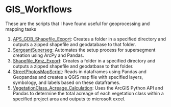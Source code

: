 # GIS_Workflows
These are the scripts that I have found useful for geoprocessing and mapping tasks
1. [APS_GDB_Shapefile_Export](https://github.com/nabascher/GIS_Workflows/blob/main/APS_GDB_Shapfile_Export_v3.py): Creates a folder in a specified directory and outputs a zipped shapefile and geodatabase to that folder.
2. [SergeantSuperseg](https://github.com/nabascher/GIS_Workflows/blob/main/SergeantSuperseg_v4.py): Automates the setup process for supersegment creation using ArcPy and Pandas.
3. [Shapefile_Kmz_Export](https://github.com/nabascher/GIS_Workflows/blob/main/Shapefile_Kmz_Export_v3.py): Creates a folder in a specified directory and outputs a zipped shapefile and geodatbase to that folder. 
4. [StreetPhotosMapScript](https://github.com/nabascher/GIS_Workflows/blob/main/StreetPhotosMapScript_v4.py): Reads in dataframes using Pandas and Geopandas and creates a QGIS map file with specified layers, symbology, and labels based on these dataframes. 
5. [VegetationClass_Acreage_Calculation](https://github.com/nabascher/GIS_Workflows/blob/main/VegetationClass_Acreage_Calculation.ipynb): Uses the ArcGIS Python API and Pandas to determine the total acreage of each vegetation class within a specified project area and outputs to microsoft excel. 
